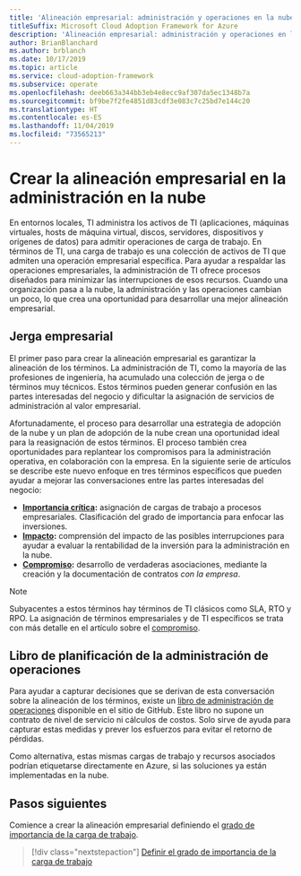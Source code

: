 ```yaml
---
title: 'Alineación empresarial: administración y operaciones en la nube'
titleSuffix: Microsoft Cloud Adoption Framework for Azure
description: 'Alineación empresarial: administración y operaciones en la nube'
author: BrianBlanchard
ms.author: brblanch
ms.date: 10/17/2019
ms.topic: article
ms.service: cloud-adoption-framework
ms.subservice: operate
ms.openlocfilehash: deeb663a344bb3eb4e8ecc9af307da5ec1348b7a
ms.sourcegitcommit: bf9be7f2fe4851d83cdf3e083c7c25bd7e144c20
ms.translationtype: HT
ms.contentlocale: es-ES
ms.lasthandoff: 11/04/2019
ms.locfileid: "73565213"
---
```

# <a name="create-business-alignment-in-cloud-management"></a>Crear la alineación empresarial en la administración en la nube

En entornos locales, TI administra los activos de TI (aplicaciones, máquinas virtuales, hosts de máquina virtual, discos, servidores, dispositivos y orígenes de datos) para admitir operaciones de carga de trabajo. En términos de TI, una carga de trabajo es una colección de activos de TI que admiten una operación empresarial específica. Para ayudar a respaldar las operaciones empresariales, la administración de TI ofrece procesos diseñados para minimizar las interrupciones de esos recursos. Cuando una organización pasa a la nube, la administración y las operaciones cambian un poco, lo que crea una oportunidad para desarrollar una mejor alineación empresarial.

## <a name="business-vernacular"></a>Jerga empresarial

El primer paso para crear la alineación empresarial es garantizar la alineación de los términos. La administración de TI, como la mayoría de las profesiones de ingeniería, ha acumulado una colección de jerga o de términos muy técnicos. Estos términos pueden generar confusión en las partes interesadas del negocio y dificultar la asignación de servicios de administración al valor empresarial.

Afortunadamente, el proceso para desarrollar una estrategia de adopción de la nube y un plan de adopción de la nube crean una oportunidad ideal para la reasignación de estos términos. El proceso también crea oportunidades para replantear los compromisos para la administración operativa, en colaboración con la empresa. En la siguiente serie de artículos se describe este nuevo enfoque en tres términos específicos que pueden ayudar a mejorar las conversaciones entre las partes interesadas del negocio: 

- **[Importancia crítica](./criticality.md):** asignación de cargas de trabajo a procesos empresariales. Clasificación del grado de importancia para enfocar las inversiones.
- **[Impacto](./impact.md):** comprensión del impacto de las posibles interrupciones para ayudar a evaluar la rentabilidad de la inversión para la administración en la nube.
- **[Compromiso](./commitment.md):** desarrollo de verdaderas asociaciones, mediante la creación y la documentación de contratos *con la empresa*.

> [!NOTE]
> Subyacentes a estos términos hay términos de TI clásicos como SLA, RTO y RPO. La asignación de términos empresariales y de TI específicos se trata con más detalle en el artículo sobre el [compromiso](./commitment.md).

## <a name="ops-management-planning-workbook"></a>Libro de planificación de la administración de operaciones

Para ayudar a capturar decisiones que se derivan de esta conversación sobre la alineación de los términos, existe un [libro de administración de operaciones](https://raw.githubusercontent.com/microsoft/CloudAdoptionFramework/master/manage/opsmanagementworkbook.xlsx) disponible en el sitio de GitHub. Este libro no supone un contrato de nivel de servicio ni cálculos de costos. Solo sirve de ayuda para capturar estas medidas y prever los esfuerzos para evitar el retorno de pérdidas.

Como alternativa, estas mismas cargas de trabajo y recursos asociados podrían etiquetarse directamente en Azure, si las soluciones ya están implementadas en la nube.

## <a name="next-steps"></a>Pasos siguientes

Comience a crear la alineación empresarial definiendo el [grado de importancia de la carga de trabajo](./criticality.md).

> [!div class="nextstepaction"]
> [Definir el grado de importancia de la carga de trabajo](./criticality.md)
